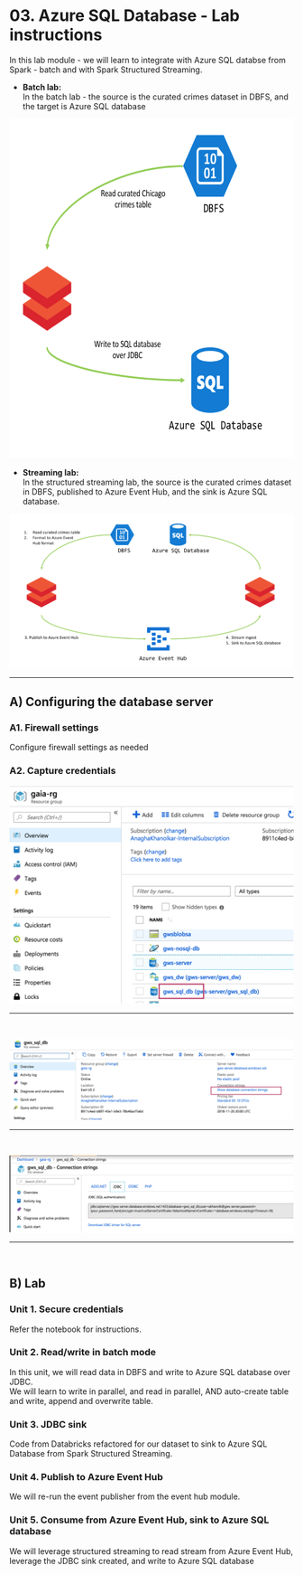 # 03. Azure SQL Database - Lab instructions

In this lab module - we will learn to integrate with Azure SQL databse from Spark - batch and with Spark Structured Streaming.  
- **Batch lab:**<br>
In the batch lab - the source is the curated crimes dataset in DBFS, and the target is Azure SQL database<br>

<img src="../../../images/4-sql-db/4.png" width="600" height="600">
<br>


- **Streaming lab:**<br>
In the structured streaming lab, the source is the curated crimes dataset in DBFS, published to Azure Event Hub, and the sink is Azure SQL database.<br>

![1-sql-db](../../../images/4-sql-db/5.png)
<br>

<hr>


## A) Configuring the database server
### A1. Firewall settings 
Configure firewall settings as needed

### A2. Capture credentials

![1-sql-db](../../../images/4-sql-db/1.png)
<br>
<hr>
<br>

![2-sql-db](../../../images/4-sql-db/2.png)
<br>
<hr>
<br>

![3-sql-db](../../../images/4-sql-db/3.png)
<br>
<hr>
<br>

## B) Lab

### Unit 1. Secure credentials
Refer the notebook for instructions.

### Unit 2. Read/write in batch mode 
In this unit, we will read data in DBFS and write to Azure SQL database over JDBC.<br>
We will learn to write in parallel, and read in parallel, AND auto-create table and write, append and overwrite table.

### Unit 3. JDBC sink
Code from Databricks refactored for our dataset to sink to Azure SQL Database from Spark Structured Streaming.

### Unit 4. Publish to Azure Event Hub
We will re-run the event publisher from the event hub module.

### Unit 5. Consume from Azure Event Hub, sink to Azure SQL database
We will leverage structured streaming to read stream from Azure Event Hub, leverage the JDBC sink created, and write to Azure SQL database


